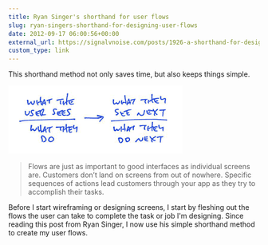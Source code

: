 ```yaml
---
title: Ryan Singer's shorthand for user flows
slug: ryan-singers-shorthand-for-designing-user-flows
date: 2012-09-17 06:00:56+00:00
external_url: https://signalvnoise.com/posts/1926-a-shorthand-for-designing-ui-flows
custom_type: link
---
```


This shorthand method not only saves time, but also keeps things simple.

![Shorthand UI Flow](uploads/2012/09/shorthand-ui-flow-template.png)

> Flows are just as important to good interfaces as individual screens are. Customers don’t land on screens from out of nowhere. Specific sequences of actions lead customers through your app as they try to accomplish their tasks.

Before I start wireframing or designing screens, I start by fleshing out the flows the user can take to complete the task or job I'm designing. Since reading this post from Ryan Singer, I now use his simple shorthand method to create my user flows.
